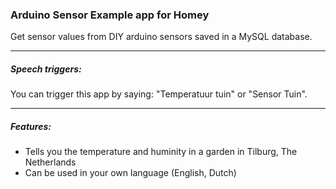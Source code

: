 ### Arduino Sensor Example app for Homey
Get sensor values from DIY arduino sensors saved in a MySQL database.

---
##### Speech triggers: 

You can trigger this app by saying: "Temperatuur tuin" or "Sensor Tuin".

---
##### Features: 

* Tells you the temperature and huminity in a garden in Tilburg, The Netherlands
* Can be used in your own language (English, Dutch)
